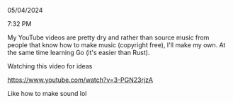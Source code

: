 05/04/2024

7:32 PM

My YouTube videos are pretty dry and rather than source music from people that know how to make music (copyright free), I'll make my own. At the same time learning Go (it's easier than Rust).

Watching this video for ideas

https://www.youtube.com/watch?v=3-PGN23rjzA

Like how to make sound lol
